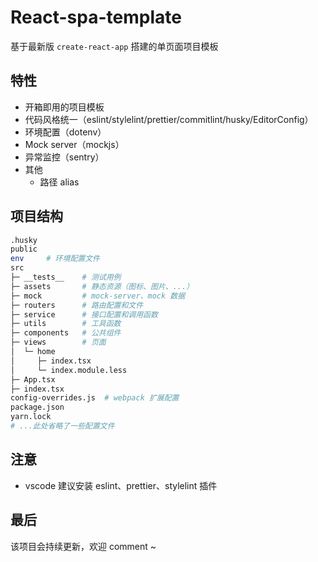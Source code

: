 # React-spa-template

基于最新版 `create-react-app` 搭建的单页面项目模板

## 特性

- 开箱即用的项目模板
- 代码风格统一（eslint/stylelint/prettier/commitlint/husky/EditorConfig）
- 环境配置（dotenv）
- Mock server（mockjs）
- 异常监控（sentry）
- 其他
  - 路径 alias

## 项目结构

```bash
.husky
public
env     # 环境配置文件
src
├─ __tests__    # 测试用例
├─ assets       # 静态资源（图标、图片、...）
├─ mock         # mock-server、mock 数据
├─ routers      # 路由配置和文件
├─ service      # 接口配置和调用函数
├─ utils        # 工具函数
├─ components   # 公共组件
├─ views        # 页面
│  └─ home
│     ├─ index.tsx
│     └─ index.module.less
├─ App.tsx
├─ index.tsx
config-overrides.js  # webpack 扩展配置
package.json
yarn.lock
# ...此处省略了一些配置文件
```

## 注意

- vscode 建议安装 eslint、prettier、stylelint 插件

## 最后

该项目会持续更新，欢迎 comment ~
